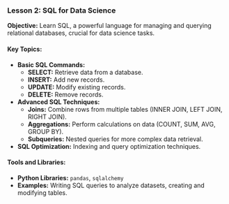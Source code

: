 ### Lesson 2: SQL for Data Science

**Objective:** Learn SQL, a powerful language for managing and querying relational databases, crucial for data science tasks.

#### Key Topics:
- **Basic SQL Commands:**
  - **SELECT:** Retrieve data from a database.
  - **INSERT:** Add new records.
  - **UPDATE:** Modify existing records.
  - **DELETE:** Remove records.
- **Advanced SQL Techniques:**
  - **Joins:** Combine rows from multiple tables (INNER JOIN, LEFT JOIN, RIGHT JOIN).
  - **Aggregations:** Perform calculations on data (COUNT, SUM, AVG, GROUP BY).
  - **Subqueries:** Nested queries for more complex data retrieval.
- **SQL Optimization:** Indexing and query optimization techniques.

#### Tools and Libraries:
- **Python Libraries:** `pandas`, `sqlalchemy`
- **Examples:** Writing SQL queries to analyze datasets, creating and modifying tables.

